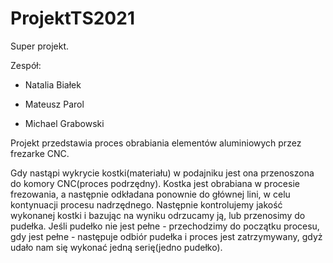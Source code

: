 # ProjektTS2021

Super projekt.

 Zespół:

- Natalia Białek

- Mateusz Parol

- Michael Grabowski

Projekt przedstawia proces obrabiania elementów aluminiowych przez frezarke CNC. 

Gdy nastąpi wykrycie kostki(materiału) w podajniku jest ona przenoszona do komory CNC(proces podrzędny). Kostka jest obrabiana w procesie frezowania, a następnie odkładana ponownie do głównej lini, w celu kontynuacji procesu nadrzędnego. Następnie kontrolujemy jakość wykonanej kostki i bazując na wyniku odrzucamy ją, lub przenosimy do pudełka. Jeśli pudełko nie jest pełne - przechodzimy do początku procesu, gdy jest pełne - następuje odbiór pudełka i proces jest zatrzymywany, gdyż udało nam się wykonać jedną serię(jedno pudełko).
